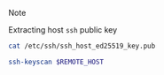 > [!NOTE]
> Extracting host `ssh` public key
>
> ```sh
> cat /etc/ssh/ssh_host_ed25519_key.pub
> ```
>
> ```sh
> ssh-keyscan $REMOTE_HOST
> ```
